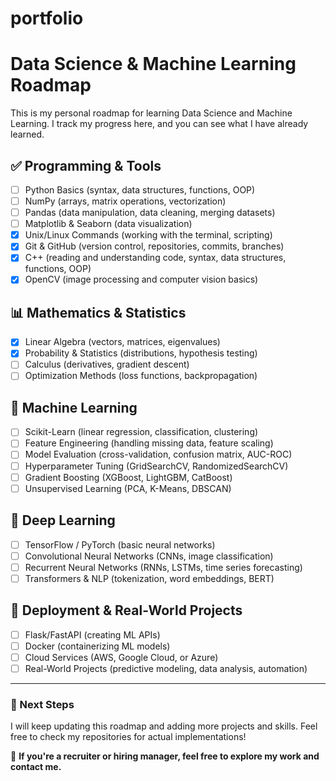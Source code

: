 # portfolio

# Data Science & Machine Learning Roadmap

This is my personal roadmap for learning Data Science and Machine Learning. I track my progress here, and you can see what I have already learned.

## ✅ Programming & Tools
- [ ] Python Basics (syntax, data structures, functions, OOP)
- [ ] NumPy (arrays, matrix operations, vectorization)
- [ ] Pandas (data manipulation, data cleaning, merging datasets)
- [ ] Matplotlib & Seaborn (data visualization)
- [x] Unix/Linux Commands (working with the terminal, scripting)
- [x] Git & GitHub (version control, repositories, commits, branches)
- [x] C++ (reading and understanding code, syntax, data structures, functions, OOP)
- [x] OpenCV (image processing and computer vision basics)

## 📊 Mathematics & Statistics
- [x] Linear Algebra (vectors, matrices, eigenvalues)
- [x] Probability & Statistics (distributions, hypothesis testing)
- [ ] Calculus (derivatives, gradient descent)
- [ ] Optimization Methods (loss functions, backpropagation)

## 🤖 Machine Learning
- [ ] Scikit-Learn (linear regression, classification, clustering)
- [ ] Feature Engineering (handling missing data, feature scaling)
- [ ] Model Evaluation (cross-validation, confusion matrix, AUC-ROC)
- [ ] Hyperparameter Tuning (GridSearchCV, RandomizedSearchCV)
- [ ] Gradient Boosting (XGBoost, LightGBM, CatBoost)
- [ ] Unsupervised Learning (PCA, K-Means, DBSCAN)

## 🧠 Deep Learning
- [ ] TensorFlow / PyTorch (basic neural networks)
- [ ] Convolutional Neural Networks (CNNs, image classification)
- [ ] Recurrent Neural Networks (RNNs, LSTMs, time series forecasting)
- [ ] Transformers & NLP (tokenization, word embeddings, BERT)

## 🔧 Deployment & Real-World Projects
- [ ] Flask/FastAPI (creating ML APIs)
- [ ] Docker (containerizing ML models)
- [ ] Cloud Services (AWS, Google Cloud, or Azure)
- [ ] Real-World Projects (predictive modeling, data analysis, automation)

---
### 🚀 Next Steps
I will keep updating this roadmap and adding more projects and skills. Feel free to check my repositories for actual implementations!

📌 **If you're a recruiter or hiring manager, feel free to explore my work and contact me.**
